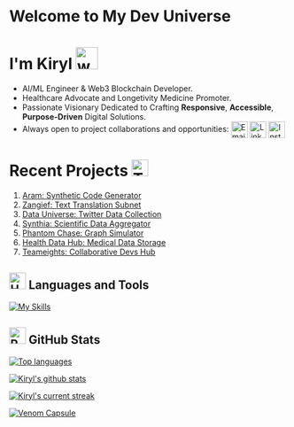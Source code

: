 # Welcome to My Dev Universe
# I'm Kiryl  <img src="https://user-images.githubusercontent.com/72663882/171687151-bb31c996-c9d2-49c8-b593-734946893b23.gif" alt="waving hand gif" aria-hidden="true" width="40" />


- AI/ML Engineer & Web3 Blockchain Developer.    
- Healthcare Advocate and Longetivity Medicine Promoter.  
- Passionate Visionary Dedicated to Crafting **Responsive**, **Accessible**, **Purpose-Driven** Digital Solutions.  
- Always open to project collaborations and opportunities: </a><a href="mailto:kirylbaravikou@gmail.com" title="Email">
    <img 
        alt="Email" 
        src="https://img.shields.io/badge/Gmail-D14836?style=for-the-badge&logo=gmail&logoColor=white" 
        height="30" 
        align="center"
    /></a> <a href="https://www.linkedin.com/in/wondamonsta/">
    <img  
        alt="LinkedIn" 
        title="LinkedIn" 
        src="https://img.shields.io/static/v1?message=LinkedIn&logo=linkedin&label=&color=0077B5&logoColor=white&labelColor=&style=for-the-badge" 
        height="30" 
        align="center" 
    /></a> <a href="https://www.instagram.com/wondamonsta/">
    <img 
        alt="Instagram" 
        title="Instagram" 
        src="https://img.shields.io/static/v1?message=Instagram&logo=instagram&label=&color=E1306C&logoColor=white&labelColor=&style=for-the-badge" 
        height="30" 
        align="center" 
    />
</a>

# Recent Projects <img src="https://raw.githubusercontent.com/Tarikul-Islam-Anik/Animated-Fluent-Emojis/master/Emojis/People/Technologist.png" alt="Technologist" width="30" height="30" /> 

 1. [Aram: Synthetic Code Generator ](https://github.com/ashikshafi08/nom)
 2. [Zangief: Text Translation Subnet](https://github.com/Wondamonstaa/zangief-1)
 3. [Data Universe: Twitter Data Collection](https://github.com/Wondamonstaa/Data-Universe)
 4. [Synthia: Scientific Data Aggregator](https://github.com/Wondamonstaa/Synthia)
 5. [Phantom Chase: Graph Simulator](https://github.com/Wondamonstaa/PhantomChase)
 6. [Health Data Hub: Medical Data Storage](https://github.com/Wondamonstaa/HealthDataHub)
 7. [Teameights: Collaborative Devs Hub](https://github.com/Wondamonstaa/Teameights)

## <img src="https://raw.githubusercontent.com/Tarikul-Islam-Anik/Animated-Fluent-Emojis/master/Emojis/Objects/Hammer%20and%20Wrench.png" alt="Hammer and Wrench" width="30" height="30" /> **Languages and Tools**  
<!--[![My Skills](https://skillicons.dev/icons?i=python,css,tailwind,js,react,vite,ts,next,expressjs,nodejs,mongodb,firebase,md,git,github,vscode,jest,styledcomponents,postman,stackoverflow&perline=13)](#)-->
[![My Skills](https://skillicons.dev/icons?i=python,tensorflow,pytorch,ts,postgresql,css,tailwind,js,react,next,nodejs,mongodb,git,github,vscode,jest,styledcomponents,postman,scala,django&perline=10)](#)


## <img src="https://raw.githubusercontent.com/Tarikul-Islam-Anik/Animated-Fluent-Emojis/master/Emojis/Travel%20and%20places/Rocket.png" alt="Rocket" width="30" height="30" /> GitHub Stats 
 [![Top languages](https://github-readme-mwendwa.vercel.app/api/top-langs/?username=Wondamonstaa&layout=compact&count_private=true&theme=radical&title_color=fe428e)](#)

 [![Kiryl's github stats](https://bad-apple-github-readme.vercel.app/api?username=Wondamonstaa&show_icons=true&count_private=true&line_height=20&icon_color=00b3ff&theme=radical&title_color=fe428e)](#)

[![Kiryl's current streak](https://streak-stats.demolab.com/?user=Wondamonstaa&count_private=true&theme=radical&title_color=fe428e)](#)


[![Venom Capsule](https://capsule-render.vercel.app/api?type=venom&height=500&color=gradient&text=Wondamonsta&textBg=false)](#)





